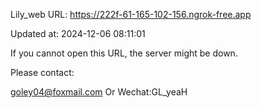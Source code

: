 Lily_web URL: https://222f-61-165-102-156.ngrok-free.app

Updated at: 2024-12-06 08:11:01

If you cannot open this URL, the server might be down.

Please contact: 

goley04@foxmail.com Or Wechat:GL_yeaH